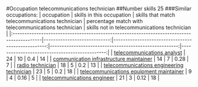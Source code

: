 #Occupation telecommunications technician
##Number skills 25
###Similar occupations:
| occupation                                                                                |   skills in this occupation |   skills that match telecommunications technician |   percentage match with telecommunications technician |   skills not in telecommunications technician |
|:------------------------------------------------------------------------------------------|----------------------------:|--------------------------------------------------:|------------------------------------------------------:|----------------------------------------------:|
| [telecommunications analyst](telecommunications_analyst.md)                               |                          24 |                                                10 |                                                  0.4  |                                            14 |
| [communication infrastructure maintainer](communication_infrastructure_maintainer.md)     |                          14 |                                                 7 |                                                  0.28 |                                             7 |
| [radio technician](radio_technician.md)                                                   |                          18 |                                                 5 |                                                  0.2  |                                            13 |
| [telecommunications engineering technician](telecommunications_engineering_technician.md) |                          23 |                                                 5 |                                                  0.2  |                                            18 |
| [telecommunications equipment maintainer](telecommunications_equipment_maintainer.md)     |                           9 |                                                 4 |                                                  0.16 |                                             5 |
| [telecommunications engineer](telecommunications_engineer.md)                             |                          21 |                                                 3 |                                                  0.12 |                                            18 |
